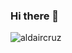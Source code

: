 ### Hi there 👋
<div>
  <img align="center" src="https://github-readme-stats.vercel.app/api?username=david-moreira&show_icons=true&theme=dark" alt="aldaircruz" />
<div/>
<!--
**David-Moreira/David-Moreira** is a ✨ _special_ ✨ repository because its `README.md` (this file) appears on your GitHub profile.

Here are some ideas to get you started:

- 🔭 I’m currently working on ...
- 🌱 I’m currently learning ...
- 👯 I’m looking to collaborate on ...
- 🤔 I’m looking for help with ...
- 💬 Ask me about ...
- 📫 How to reach me: ...
- 😄 Pronouns: ...
- ⚡ Fun fact: ...
-->
